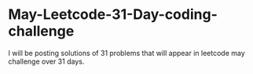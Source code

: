 # May-Leetcode-31-Day-coding-challenge

I will be posting solutions of 31 problems that will appear in leetcode may challenge over 31 days. 
